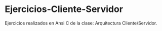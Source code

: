 # Ejercicios-Cliente-Servidor
Ejercicios realizados en Ansi C de la clase: Arquitectura Cliente/Servidor.
